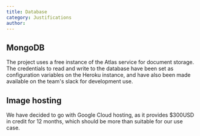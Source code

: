 ```yaml
---
title: Database
category: Justifications
author: 
---
```


## MongoDB

The project uses a free instance of the Atlas service for document storage. The credentials to read and write to the database have been set as configuration variables on the Heroku instance, and have also been made available on the team's slack for development use.

## Image hosting

We have decided to go with Google Cloud hosting, as it provides $300USD in credit for 12 months, which should be more than suitable for our use case.
